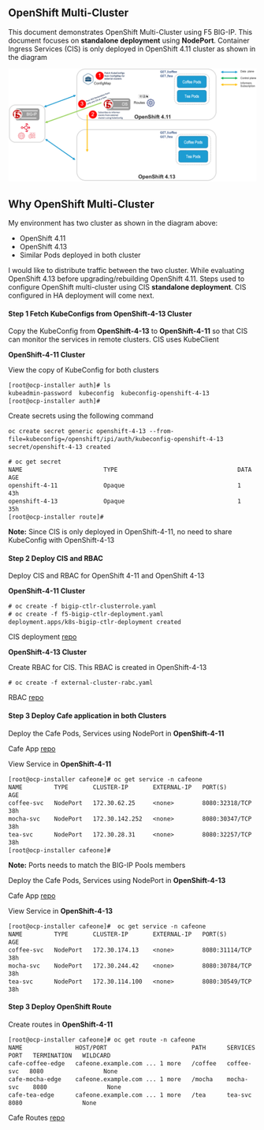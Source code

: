 ## OpenShift Multi-Cluster

This document demonstrates OpenShift Multi-Cluster using F5 BIG-IP. This document focuses on **standalone deployment** using **NodePort**. Container Ingress Services (CIS) is only deployed in OpenShift 4.11 cluster as shown in the diagram

![architecture](https://github.com/mdditt2000/openshift-4-11/blob/main/mulit-cluster/diagram/2023-06-14_15-14-41.png)

## Why OpenShift Multi-Cluster

My environment has two cluster as shown in the diagram above:

* OpenShift 4.11
* OpenShift 4.13
* Similar Pods deployed in both cluster

I would like to distribute traffic between the two cluster. While evaluating OpenShift 4.13 before upgrading/rebuilding OpenShift 4.11. Steps used to configure OpenShift multi-cluster using CIS **standalone deployment**. CIS configured in HA deployment will come next. 

#### Step 1 Fetch KubeConfigs from OpenShift-4-13 Cluster

Copy the KubeConfig from **OpenShift-4-13** to **OpenShift-4-11** so that CIS can monitor the services in remote clusters. CIS uses KubeClient

**OpenShift-4-11 Cluster**

View the copy of KubeConfig for both clusters

```
[root@ocp-installer auth]# ls
kubeadmin-password  kubeconfig  kubeconfig-openshift-4-13
[root@ocp-installer auth]#
```

Create secrets using the following command 

```
oc create secret generic openshift-4-13 --from-file=kubeconfig=/openshift/ipi/auth/kubeconfig-openshift-4-13
secret/openshift-4-13 created
```

```
# oc get secret
NAME                       TYPE                                  DATA   AGE
openshift-4-11             Opaque                                1      43h
openshift-4-13             Opaque                                1      35h
[root@ocp-installer route]#
```

**Note:** Since CIS is only deployed in OpenShift-4-11, no need to share KubeConfig  with OpenShift-4-13

#### Step 2 Deploy CIS and RBAC

Deploy CIS and RBAC for OpenShift 4-11 and OpenShift 4-13

**OpenShift-4-11 Cluster**

```
# oc create -f bigip-ctlr-clusterrole.yaml
# oc create -f f5-bigip-ctlr-deployment.yaml
deployment.apps/k8s-bigip-ctlr-deployment created
```
CIS deployment [repo](https://github.com/mdditt2000/openshift-4-11/tree/main/mulit-cluster/openshift-4-11/cis)

**OpenShift-4-13 Cluster**

Create RBAC for CIS. This RBAC is created in OpenShift-4-13

```
# oc create -f external-cluster-rabc.yaml
```

RBAC [repo](https://github.com/mdditt2000/openshift-4-11/blob/main/mulit-cluster/openshift-4-13/cis/external-cluster-rabc.yaml)

#### Step 3 Deploy Cafe application in both Clusters

Deploy the Cafe Pods, Services using NodePort in **OpenShift-4-11**

Cafe App [repo](https://github.com/mdditt2000/openshift-4-11/tree/main/mulit-cluster/openshift-4-11/demo-app/cafeone)

View Service in **OpenShift-4-11**

```
[root@ocp-installer cafeone]# oc get service -n cafeone
NAME         TYPE       CLUSTER-IP       EXTERNAL-IP   PORT(S)          AGE
coffee-svc   NodePort   172.30.62.25     <none>        8080:32318/TCP   38h
mocha-svc    NodePort   172.30.142.252   <none>        8080:30347/TCP   38h
tea-svc      NodePort   172.30.28.31     <none>        8080:32257/TCP   38h
[root@ocp-installer cafeone]#
```

**Note:** Ports needs to match the BIG-IP Pools members

Deploy the Cafe Pods, Services using NodePort in **OpenShift-4-13**

Cafe App [repo](https://github.com/mdditt2000/openshift-4-13/tree/main/mulit-cluster/openshift-4-13/demo-app/cafeone)

View Service in **OpenShift-4-13**

```
[root@ocp-installer cafeone]#  oc get service -n cafeone
NAME         TYPE       CLUSTER-IP       EXTERNAL-IP   PORT(S)          AGE
coffee-svc   NodePort   172.30.174.13    <none>        8080:31114/TCP   38h
mocha-svc    NodePort   172.30.244.42    <none>        8080:30784/TCP   38h
tea-svc      NodePort   172.30.114.100   <none>        8080:30549/TCP   38h
```

#### Step 3 Deploy OpenShift Route

Create routes in **OpenShift-4-11**

```
[root@ocp-installer cafeone]# oc get route -n cafeone
NAME               HOST/PORT                        PATH      SERVICES     PORT   TERMINATION   WILDCARD
cafe-coffee-edge   cafeone.example.com ... 1 more   /coffee   coffee-svc   8080                 None
cafe-mocha-edge    cafeone.example.com ... 1 more   /mocha    mocha-svc    8080                 None
cafe-tea-edge      cafeone.example.com ... 1 more   /tea      tea-svc      8080                 None
```

Cafe Routes [repo](https://github.com/mdditt2000/openshift-4-11/tree/main/mulit-cluster/openshift-4-11/ocp-route/cafeone/nonsecure)